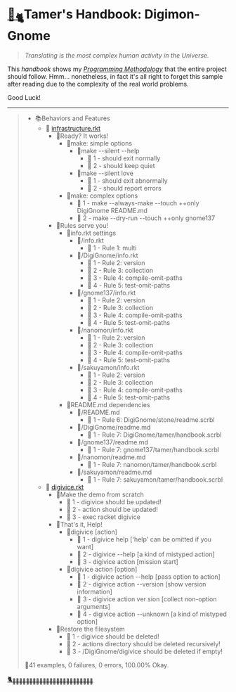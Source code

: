 # [🏡<sub>🐈</sub>](http://gyoudmon.org/~wargrey/.digignome)Tamer's Handbook: Digimon-Gnome

> _Translating is the most complex human activity in the Universe._

This _handbook_ shows my _[Programming
Methodology](https://github.com/digital-world/DigiGnome)_ that the
entire project should follow. Hmm... nonetheless, in fact it's all right
to forget this sample after reading due to the complexity of the real
world problems.

Good Luck!

---

> + 📚Behaviors and Features
>     + 📖
[infrastructure.rkt](http://gyoudmon.org/~wargrey/.digignome/infrastructure.rkt)
>       + 📑Ready? It works!
>         + 📑make: simple options
>           + 📑make --silent --help
>             - 💚 1 - should exit normally
>             - 💚 2 - should keep quiet
>           + 📑make --silent love
>             - 💚 1 - should exit abnormally
>             - 💚 2 - should report errors
>         + 📑make: complex options
>           - 💚 1 - make --always-make --touch ++only DigiGnome
README.md
>           - 💚 2 - make --dry-run --touch ++only gnome137
>       + 📑Rules serve you!
>         + 📑info.rkt settings
>           + 📑/info.rkt
>             - 💚 1 - Rule 1: multi
>           + 📑/DigiGnome/info.rkt
>             - 💚 1 - Rule 2: version
>             - 💚 2 - Rule 3: collection
>             - 💚 3 - Rule 4: compile-omit-paths
>             - 💚 4 - Rule 5: test-omit-paths
>           + 📑/gnome137/info.rkt
>             - 💚 1 - Rule 2: version
>             - 💚 2 - Rule 3: collection
>             - 💚 3 - Rule 4: compile-omit-paths
>             - 💚 4 - Rule 5: test-omit-paths
>           + 📑/nanomon/info.rkt
>             - 💚 1 - Rule 2: version
>             - 💚 2 - Rule 3: collection
>             - 💚 3 - Rule 4: compile-omit-paths
>             - 💚 4 - Rule 5: test-omit-paths
>           + 📑/sakuyamon/info.rkt
>             - 💚 1 - Rule 2: version
>             - 💚 2 - Rule 3: collection
>             - 💚 3 - Rule 4: compile-omit-paths
>             - 💚 4 - Rule 5: test-omit-paths
>         + 📑README.md dependencies
>           + 📑/README.md
>             - 💚 1 - Rule 6: DigiGnome/stone/readme.scrbl
>           + 📑/DigiGnome/readme.md
>             - 💚 1 - Rule 7: DigiGnome/tamer/handbook.scrbl
>           + 📑/gnome137/readme.md
>             - 💚 1 - Rule 7: gnome137/tamer/handbook.scrbl
>           + 📑/nanomon/readme.md
>             - 💚 1 - Rule 7: nanomon/tamer/handbook.scrbl
>           + 📑/sakuyamon/readme.md
>             - 💚 1 - Rule 7: sakuyamon/tamer/handbook.scrbl
>     + 📖
[digivice.rkt](http://gyoudmon.org/~wargrey/.digignome/digivice.rkt)
>       + 📑Make the demo from scratch
>         - 💚 1 - digivice should be updated!
>         - 💚 2 - action should be updated!
>         - 💚 3 - exec racket digivice
>       + 📑That's it, Help!
>         + 📑digivice [action]
>           - 💚 1 - digivice help ['help' can be omitted if you want]
>           - 💚 2 - digivice --help [a kind of mistyped action]
>           - 💚 3 - digivice action [mission start]
>         + 📑digivice action [option]
>           - 💚 1 - digivice action --help [pass option to action]
>           - 💚 2 - digivice action --version [show version information]
>           - 💚 3 - digivice action ver sion [collect non-option
arguments]
>           - 💚 4 - digivice action --unknown [a kind of mistyped
option]
>       + 📑Restore the filesystem
>         - 💚 1 - digivice should be deleted!
>         - 💚 2 - actions directory should be deleted recursively!
>         - 💚 3 - /DigiGnome/digivice should be deleted if empty!
>
> 📌41 examples, 0 failures, 0 errors, 100.00% Okay.
>
>
[🐈<sub>🐾🐾🐾🐾🐾🐾🐾🐾🐾🐾🐾🐾🐾🐾🐾🐾🐾🐾🐾🐾🐾🐾🐾🐾</sub>](http://gyoudmon.org/~wargrey/.digignome)
